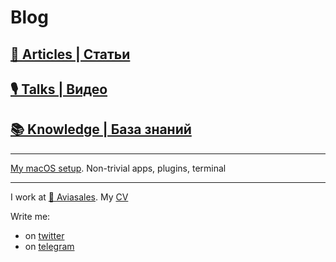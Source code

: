 # Blog

## [📄 Articles | Статьи](articles/)

## [🎙️ Talks | Видео](talks/)

## [📚 Knowledge | База знаний](knowledge/)

---

[My macOS setup](https://github.com/AgapovOne/macos-setup). Non-trivial apps, plugins, terminal

---

I work at [💙 Aviasales](https://aviasales.ru). My [CV](cv.pdf)

Write me:

- on [twitter](https://twitter.com/agapov_one)
- on [telegram](https://t.me/agapov_one)
